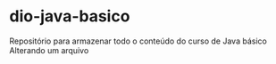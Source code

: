 # dio-java-basico
Repositório para armazenar todo o conteúdo do curso de Java básico
Alterando um arquivo